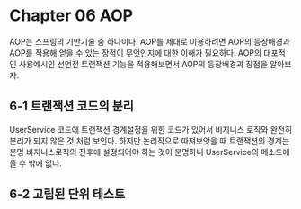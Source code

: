 # Chapter 06 AOP

AOP는 스프링의 기반기술 중 하나이다. AOP를 제대로 이용하려면 AOP의 등장배경과 AOP를 적용해 얻을 수 있는 장점이 무엇인지에 대한 이해가 필요하다.
AOP의 대포적인 사용예시인 선언전 트랜잭션 기능을 적용해보면서 AOP의 등장배경과 장점을 알아보자.

6-1 트랜잭션 코드의 분리
----------------------------------------------------------------------------
UserService 코드에 트랜잭션 경계설정을 위한 코드가 있어서 비지니스 로직와 완전히 분리가 되지 않은 것 처럼 보인다. 하지만 논리작으로 따져보앗을 때 트랜잭션의 경계는 분명 비지니스로직의 전후에 설정되어야 하는 것이 분명하니 UserService의 메소드에 둘 수 밖에 없다.


6-2 고립된 단위 테스트
----------------------------------------------------------------------------
